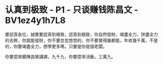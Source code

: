 # 认真到极致 - P1 - 只谈赚钱陈昌文 - BV1ez4y1h7L8

要認真各位，誠實要認真到極致，認真到極致，你自然發財，竭盡全力，拼盡全力的去幹，你就能發財，你不要忽忽悠悠的，你不要覺得誰都能，年收幾千萬，不是的，你要竭盡全力，想學更多嗎，只要是你是個老闆。

你要麼來聽陳昌榮講課，九千九，你要麼來活動，三萬九。